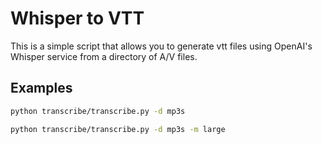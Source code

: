 # Whisper to VTT

This is a simple script that allows you to generate vtt files using OpenAI's Whisper service from a directory of A/V files.

## Examples

```bash
python transcribe/transcribe.py -d mp3s
```

```bash
python transcribe/transcribe.py -d mp3s -m large
```



